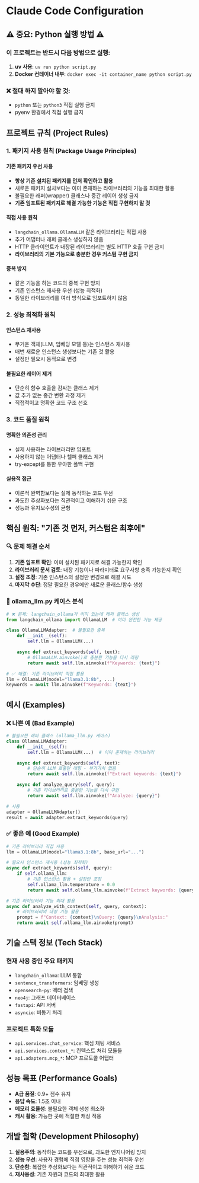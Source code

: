 # Claude Code Configuration

## ⚠️ 중요: Python 실행 방법 ⚠️

### 이 프로젝트는 반드시 다음 방법으로 실행:
1. **uv 사용**: `uv run python script.py`
2. **Docker 컨테이너 내부**: `docker exec -it container_name python script.py`

### ❌ 절대 하지 말아야 할 것:
- `python` 또는 `python3` 직접 실행 금지
- pyenv 환경에서 직접 실행 금지

## 프로젝트 규칙 (Project Rules)

### 1. 패키지 사용 원칙 (Package Usage Principles)

#### 기존 패키지 우선 사용
- **항상 기존 설치된 패키지를 먼저 확인하고 활용**
- 새로운 패키지 설치보다는 이미 존재하는 라이브러리의 기능을 최대한 활용
- 불필요한 래퍼(wrapper) 클래스나 중간 레이어 생성 금지
- **기존 임포트된 패키지로 해결 가능한 기능은 직접 구현하지 말 것**

#### 직접 사용 원칙
- `langchain_ollama.OllamaLLM` 같은 라이브러리는 직접 사용
- 추가 어댑터나 래퍼 클래스 생성하지 않음
- HTTP 클라이언트가 내장된 라이브러리는 별도 HTTP 호출 구현 금지
- **라이브러리의 기본 기능으로 충분한 경우 커스텀 구현 금지**

#### 중복 방지
- 같은 기능을 하는 코드의 중복 구현 방지
- 기존 인스턴스 재사용 우선 (성능 최적화)
- 동일한 라이브러리를 여러 방식으로 임포트하지 않음

### 2. 성능 최적화 원칙

#### 인스턴스 재사용
- 무거운 객체(LLM, 임베딩 모델 등)는 인스턴스 재사용
- 매번 새로운 인스턴스 생성보다는 기존 것 활용
- 설정만 필요시 동적으로 변경

#### 불필요한 레이어 제거
- 단순히 함수 호출을 감싸는 클래스 제거
- 값 추가 없는 중간 변환 과정 제거
- 직접적이고 명확한 코드 구조 선호

### 3. 코드 품질 원칙

#### 명확한 의존성 관리
- 실제 사용하는 라이브러리만 임포트
- 사용하지 않는 어댑터나 헬퍼 클래스 제거
- try-except를 통한 우아한 폴백 구현

#### 실용적 접근
- 이론적 완벽함보다는 실제 동작하는 코드 우선
- 과도한 추상화보다는 직관적이고 이해하기 쉬운 구조
- 성능과 유지보수성의 균형

## 핵심 원칙: "기존 것 먼저, 커스텀은 최후에"

### 🔍 **문제 해결 순서**
1. **기존 임포트 확인**: 이미 설치된 패키지로 해결 가능한지 확인
2. **라이브러리 문서 검토**: 내장 기능이나 파라미터로 요구사항 충족 가능한지 확인
3. **설정 조정**: 기존 인스턴스의 설정만 변경으로 해결 시도
4. **마지막 수단**: 정말 필요한 경우에만 새로운 클래스/함수 생성

### 🚫 **ollama_llm.py 케이스 분석**
```python
# ❌ 문제: langchain_ollama가 이미 있는데 래퍼 클래스 생성
from langchain_ollama import OllamaLLM  # 이미 완전한 기능 제공

class OllamaLLMAdapter:  # 불필요한 중복
    def __init__(self):
        self.llm = OllamaLLM(...)

    async def extract_keywords(self, text):
        # OllamaLLM.ainvoke()로 충분한 기능을 다시 래핑
        return await self.llm.ainvoke(f"Keywords: {text}")

# ✅ 해결: 기존 라이브러리 직접 활용
llm = OllamaLLM(model="llama3.1:8b", ...)
keywords = await llm.ainvoke(f"Keywords: {text}")
```

## 예시 (Examples)

### ❌ 나쁜 예 (Bad Example)
```python
# 불필요한 래퍼 클래스 (ollama_llm.py 케이스)
class OllamaLLMAdapter:
    def __init__(self):
        self.llm = OllamaLLM(...)  # 이미 존재하는 라이브러리

    async def extract_keywords(self, text):
        # 단순히 LLM 호출만 래핑 - 부가가치 없음
        return await self.llm.ainvoke(f"Extract keywords: {text}")

    async def analyze_query(self, query):
        # 기존 라이브러리로 충분한 기능을 다시 구현
        return await self.llm.ainvoke(f"Analyze: {query}")

# 사용
adapter = OllamaLLMAdapter()
result = await adapter.extract_keywords(query)
```

### ✅ 좋은 예 (Good Example)
```python
# 기존 라이브러리 직접 사용
llm = OllamaLLM(model="llama3.1:8b", base_url="...")

# 필요시 인스턴스 재사용 (성능 최적화)
async def extract_keywords(self, query):
    if self.ollama_llm:
        # 기존 인스턴스 활용 + 설정만 조정
        self.ollama_llm.temperature = 0.0
        return await self.ollama_llm.ainvoke(f"Extract keywords: {query}")

# 기존 라이브러리 기능 최대 활용
async def analyze_with_context(self, query, context):
    # 라이브러리의 내장 기능 활용
    prompt = f"Context: {context}\nQuery: {query}\nAnalysis:"
    return await self.ollama_llm.ainvoke(prompt)
```

## 기술 스택 정보 (Tech Stack)

### 현재 사용 중인 주요 패키지
- `langchain_ollama`: LLM 통합
- `sentence_transformers`: 임베딩 생성
- `opensearch-py`: 벡터 검색
- `neo4j`: 그래프 데이터베이스
- `fastapi`: API 서버
- `asyncio`: 비동기 처리

### 프로젝트 특화 모듈
- `api.services.chat_service`: 핵심 채팅 서비스
- `api.services.context_*`: 컨텍스트 처리 모듈들
- `api.adapters.mcp_*`: MCP 프로토콜 어댑터

## 성능 목표 (Performance Goals)

- **A급 품질**: 0.9+ 점수 유지
- **응답 속도**: 1.5초 이내
- **메모리 효율성**: 불필요한 객체 생성 최소화
- **캐시 활용**: 가능한 곳에 적절한 캐싱 적용

## 개발 철학 (Development Philosophy)

1. **실용주의**: 동작하는 코드를 우선으로, 과도한 엔지니어링 방지
2. **성능 우선**: 사용자 경험에 직접 영향을 주는 성능 최적화 우선
3. **단순함**: 복잡한 추상화보다는 직관적이고 이해하기 쉬운 코드
4. **재사용성**: 기존 자원과 코드의 최대한 활용